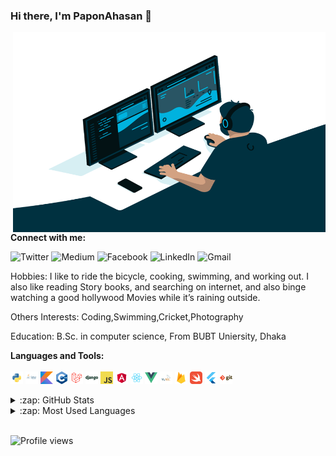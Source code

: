 ### Hi there, I'm PaponAhasan 👋

<img align="right" alt="GIF" src="https://github.com/shameemreza/shameemreza/blob/master/code.gif?raw=true" width="500" height="320" />

**Connect with me:**
<!--
![Twitter URL](https://img.shields.io/twitter/url?color=%231DA1F2&logo=Twitter&url=https%3A%2F%2Ftwitter.com%2FAhasanPapon)
-->
<img alt="Twitter" src="https://img.shields.io/badge/Twitter%20-%231DA1F2.svg?&href=https://twitter.com/AhasanPapon&style=for-the-badge&logo=Twitter&logoColor=white"/> <img alt="Medium" src="https://img.shields.io/badge/Medium%20-%23000000.svg?&style=for-the-badge&logo=Medium&logoColor=white"/> <img alt="Facebook" src="https://img.shields.io/badge/Facebook%20-%231877F2.svg?&style=for-the-badge&logo=Facebook&logoColor=white"/> <img alt="LinkedIn" src="https://img.shields.io/badge/linkedin%20-%230077B5.svg?&style=for-the-badge&logo=linkedin&logoColor=white"/> <!-- <img alt="Messenger" src="https://img.shields.io/badge/Messenger-00B2FF?style=for-the-badge&logo=messenger&logoColor=white" /> --> <img alt="Gmail" src="https://img.shields.io/badge/Gmail-D14836?style=for-the-badge&logo=gmail&logoColor=white" /> <!-- <img alt="Skype" src="https://img.shields.io/badge/<handle>%20-%2300AFF0.svg?&style=for-the-badge&logo=Skype&logoColor=white"/> -->

Hobbies: I like to ride the bicycle, cooking, swimming, and working out. I also like reading Story books, and searching on internet, and also binge watching a good hollywood Movies while it’s raining outside.

Others Interests: Coding,Swimming,Cricket,Photography

Education: B.Sc. in computer science, From BUBT Uniersity, Dhaka

**Languages and Tools:** </br></br>
<code><img height="20" src="https://raw.githubusercontent.com/github/explore/80688e429a7d4ef2fca1e82350fe8e3517d3494d/topics/python/python.png"></code>
<code><img height="20" src="https://raw.githubusercontent.com/github/explore/80688e429a7d4ef2fca1e82350fe8e3517d3494d/topics/java/java.png"></code>
<code><img height="20" src="https://raw.githubusercontent.com/github/explore/80688e429a7d4ef2fca1e82350fe8e3517d3494d/topics/kotlin/kotlin.png"></code>
<code><img height="20" src="https://raw.githubusercontent.com/github/explore/80688e429a7d4ef2fca1e82350fe8e3517d3494d/topics/cpp/cpp.png"></code>
<code><img height="20" src="https://raw.githubusercontent.com/github/explore/80688e429a7d4ef2fca1e82350fe8e3517d3494d/topics/laravel/laravel.png"></code>
<code><img height="20" src="https://raw.githubusercontent.com/github/explore/80688e429a7d4ef2fca1e82350fe8e3517d3494d/topics/django/django.png"></code>
<code><img height="20" src="https://raw.githubusercontent.com/github/explore/80688e429a7d4ef2fca1e82350fe8e3517d3494d/topics/javascript/javascript.png"></code>
<code><img height="20" src="https://raw.githubusercontent.com/github/explore/80688e429a7d4ef2fca1e82350fe8e3517d3494d/topics/angular/angular.png"></code>
<code><img height="20" src="https://raw.githubusercontent.com/github/explore/80688e429a7d4ef2fca1e82350fe8e3517d3494d/topics/react/react.png"></code>
<code><img height="20" src="https://raw.githubusercontent.com/github/explore/80688e429a7d4ef2fca1e82350fe8e3517d3494d/topics/vue/vue.png"></code>
<code><img height="20" src="https://raw.githubusercontent.com/github/explore/80688e429a7d4ef2fca1e82350fe8e3517d3494d/topics/mysql/mysql.png"></code>
<code><img height="20" src="https://raw.githubusercontent.com/github/explore/80688e429a7d4ef2fca1e82350fe8e3517d3494d/topics/firebase/firebase.png"></code>
<code><img height="20" src="https://raw.githubusercontent.com/github/explore/80688e429a7d4ef2fca1e82350fe8e3517d3494d/topics/swift/swift.png"></code>
<code><img height="20" src="https://raw.githubusercontent.com/github/explore/80688e429a7d4ef2fca1e82350fe8e3517d3494d/topics/flutter/flutter.png"></code>
<code><img height="20" src="https://raw.githubusercontent.com/github/explore/80688e429a7d4ef2fca1e82350fe8e3517d3494d/topics/git/git.png"></code>


<!-- <img alt="HTML5" src="https://img.shields.io/badge/html5%20-%23E34F26.svg?&style=for-the-badge&logo=html5&logoColor=white"/> <img alt="CSS3" src="https://img.shields.io/badge/css3%20-%231572B6.svg?&style=for-the-badge&logo=css3&logoColor=white"/> --> 

<!-- <img alt="C#" src="https://img.shields.io/badge/c%23%20-%23239120.svg?&style=for-the-badge&logo=c-sharp&logoColor=white"/> -->

<!-- <img alt="PHP" src="https://img.shields.io/badge/php-%23777BB4.svg?&style=for-the-badge&logo=php&logoColor=white"/> --> 

<!-- <img alt="GitHub" src="https://img.shields.io/badge/github%20-%23121011.svg?&style=for-the-badge&logo=github&logoColor=white"/> -->

<!-- <img alt="Python" src="https://img.shields.io/badge/python%20-%2314354C.svg?&style=for-the-badge&logo=python&logoColor=white"/> <img alt="Java" src="https://img.shields.io/badge/java-%23ED8B00.svg?&style=for-the-badge&logo=java&logoColor=white"/> <img alt="Kotlin" src="https://img.shields.io/badge/kotlin-%230095D5.svg?&style=for-the-badge&logo=kotlin&logoColor=white"/> <img alt="React" src="https://img.shields.io/badge/react%20-%2320232a.svg?&style=for-the-badge&logo=react&logoColor=%2361DAFB"/> <img alt="Laravel" src="https://img.shields.io/badge/laravel%20-%23FF2D20.svg?&style=for-the-badge&logo=laravel&logoColor=white"/> <img alt="C++" src="https://img.shields.io/badge/c++%20-%2300599C.svg?&style=for-the-badge&logo=c%2B%2B&ogoColor=white"/> <img alt="Vue.js" src="https://img.shields.io/badge/vuejs%20-%2335495e.svg?&style=for-the-badge&logo=vue.js&logoColor=%234FC08D"/> -->

<details>
  <summary>:zap: GitHub Stats</summary>
   <br />    
  <img  alt="Rakibul Ahasan's GitHub Stats" src="https://github-readme-stats.vercel.app/api?username=PaponAhasan&show_icons=true&hide_border=true&theme=radical" />

</details>
 
<details>
  <summary>:zap: Most Used Languages</summary>
  <br />
<!--   align="left" -->
  <img  alt="Rakibul Ahasan's GitHub Top Languages" src="https://github-readme-stats.vercel.app/api/top-langs/?username=PaponAhasan&theme=radical" />

</details>
   <br />  
<!-- ![GitHub stats](https://github-readme-stats.vercel.app/api?username=PaponAhasan&show_icons=true&theme=radical) -->

![Profile views](https://gpvc.arturio.dev/PaponAhasan)

<!--
[![Top Langs](https://github-readme-stats.vercel.app/api/top-langs/?username=PaponAhasan)](https://github.com/anuraghazra/github-readme-stats)
-->
<!--
![GitHub streak stats](https://github-readme-streak-stats.herokuapp.com/?user=PaponAhasan)  
-->
<!--
![GitHub metrics](https://metrics.lecoq.io/PaponAhasan)  
-->
<!--
**PaponAhasan/PaponAhasan** is a ✨ _special_ ✨ repository because its `README.md` (this file) appears on your GitHub profile.

Here are some ideas to get you started:

- 🔭 I’m currently working on ...
- 🌱 I’m currently learning ...
- 👯 I’m looking to collaborate on ...
- 🤔 I’m looking for help with ...
- 💬 Ask me about ...
- 📫 How to reach me: ...
- 😄 Pronouns: ...
- ⚡ Fun fact: ...
-->
